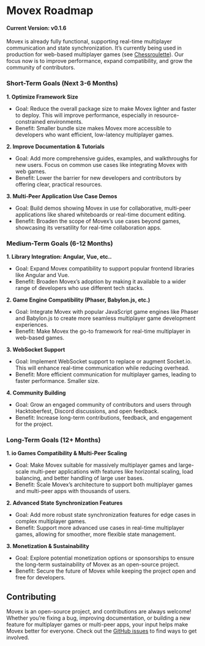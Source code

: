 # Movex Roadmap

#### Current Version: v0.1.6

Movex is already fully functional, supporting real-time multiplayer communication and state synchronization. It’s currently being used in production for web-based multiplayer games (see [Chessroulette](https://chessroulette.live)). Our focus now is to improve performance, expand compatibility, and grow the community of contributors.

### Short-Term Goals (Next 3-6 Months)

**1. Optimize Framework Size**
- Goal: Reduce the overall package size to make Movex lighter and faster to deploy. This will improve performance, especially in resource-constrained environments.
- Benefit: Smaller bundle size makes Movex more accessible to developers who want efficient, low-latency multiplayer games.

**2. Improve Documentation & Tutorials**
- Goal: Add more comprehensive guides, examples, and walkthroughs for new users. Focus on common use cases like integrating Movex with web games.
- Benefit: Lower the barrier for new developers and contributors by offering clear, practical resources.

**3. Multi-Peer Application Use Case Demos**
- Goal: Build demos showing Movex in use for collaborative, multi-peer applications like shared whiteboards or real-time document editing.
- Benefit: Broaden the scope of Movex’s use cases beyond games, showcasing its versatility for real-time collaboration apps.


### Medium-Term Goals (6-12 Months)

**1. Library Integration: Angular, Vue, etc..**
- Goal: Expand Movex compatibility to support popular frontend libraries like Angular and Vue.
- Benefit: Broaden Movex’s adoption by making it available to a wider range of developers who use different tech stacks.

**2. Game Engine Compatibility (Phaser, Babylon.js, etc.)**
- Goal: Integrate Movex with popular JavaScript game engines like Phaser and Babylon.js to create more seamless multiplayer game development experiences.
- Benefit: Make Movex the go-to framework for real-time multiplayer in web-based games.

**3. WebSocket Support**
- Goal: Implement WebSocket support to replace or augment Socket.io. This will enhance real-time communication while reducing overhead.
- Benefit: More efficient communication for multiplayer games, leading to faster performance. Smaller size.

**4. Community Building**
- Goal: Grow an engaged community of contributors and users through Hacktoberfest, Discord discussions, and open feedback.
- Benefit: Increase long-term contributions, feedback, and engagement for the project.


### Long-Term Goals (12+ Months)

**1. io Games Compatibility & Multi-Peer Scaling**
- Goal: Make Movex suitable for massively multiplayer games and large-scale multi-peer applications with features like horizontal scaling, load balancing, and better handling of large user bases.
- Benefit: Scale Movex’s architecture to support both multiplayer games and multi-peer apps with thousands of users.

**2. Advanced State Synchronization Features**
- Goal: Add more robust state synchronization features for edge cases in complex multiplayer games.
- Benefit: Support more advanced use cases in real-time multiplayer games, allowing for smoother, more flexible state management.

**3. Monetization & Sustainability**
- Goal: Explore potential monetization options or sponsorships to ensure the long-term sustainability of Movex as an open-source project.
- Benefit: Secure the future of Movex while keeping the project open and free for developers.

## Contributing

Movex is an open-source project, and contributions are always welcome! Whether you’re fixing a bug, improving documentation, or building a new feature for multiplayer games or multi-peer apps, your input helps make Movex better for everyone. Check out the [GitHub issues](https://github.com/movesthatmatter/movex/issues) to find ways to get involved.
